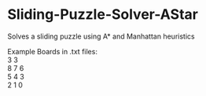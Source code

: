 # Sliding-Puzzle-Solver-AStar
Solves a sliding puzzle using A* and Manhattan heuristics  

Example Boards in .txt files:  
3 3  
  8 7 6  
  5 4 3  
  2 1 0  
 
